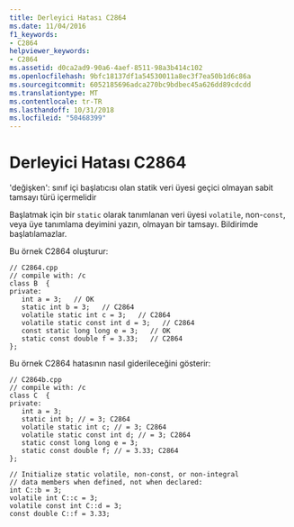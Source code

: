 ```yaml
---
title: Derleyici Hatası C2864
ms.date: 11/04/2016
f1_keywords:
- C2864
helpviewer_keywords:
- C2864
ms.assetid: d0ca2ad9-90a6-4aef-8511-98a3b414c102
ms.openlocfilehash: 9bfc18137df1a54530011a8ec3f7ea50b1d6c86a
ms.sourcegitcommit: 6052185696adca270bc9bdbec45a626dd89cdcdd
ms.translationtype: MT
ms.contentlocale: tr-TR
ms.lasthandoff: 10/31/2018
ms.locfileid: "50468399"
---
```

# <a name="compiler-error-c2864"></a>Derleyici Hatası C2864

'değişken': sınıf içi başlatıcısı olan statik veri üyesi geçici olmayan sabit tamsayı türü içermelidir

Başlatmak için bir `static` olarak tanımlanan veri üyesi `volatile`, non-`const`, veya üye tanımlama deyimini yazın, olmayan bir tamsayı. Bildirimde başlatılamazlar.

Bu örnek C2864 oluşturur:

```
// C2864.cpp
// compile with: /c
class B  {
private:
   int a = 3;   // OK
   static int b = 3;   // C2864
   volatile static int c = 3;   // C2864
   volatile static const int d = 3;   // C2864
   const static long long e = 3;   // OK
   static const double f = 3.33;   // C2864
};
```

Bu örnek C2864 hatasının nasıl giderileceğini gösterir:

```
// C2864b.cpp
// compile with: /c
class C  {
private:
   int a = 3;
   static int b; // = 3; C2864
   volatile static int c; // = 3; C2864
   volatile static const int d; // = 3; C2864
   static const long long e = 3;
   static const double f; // = 3.33; C2864
};

// Initialize static volatile, non-const, or non-integral
// data members when defined, not when declared:
int C::b = 3;
volatile int C::c = 3;
volatile const int C::d = 3;
const double C::f = 3.33;
```